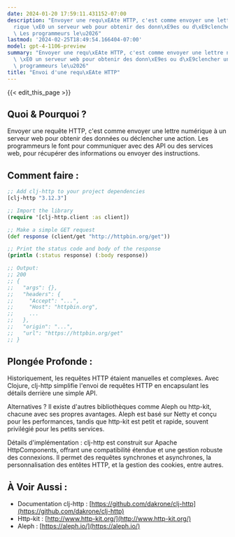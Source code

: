 ```yaml
---
date: 2024-01-20 17:59:11.431152-07:00
description: "Envoyer une requ\xEAte HTTP, c'est comme envoyer une lettre num\xE9\
  rique \xE0 un serveur web pour obtenir des donn\xE9es ou d\xE9clencher une action.\
  \ Les programmeurs le\u2026"
lastmod: '2024-02-25T18:49:54.166404-07:00'
model: gpt-4-1106-preview
summary: "Envoyer une requ\xEAte HTTP, c'est comme envoyer une lettre num\xE9rique\
  \ \xE0 un serveur web pour obtenir des donn\xE9es ou d\xE9clencher une action. Les\
  \ programmeurs le\u2026"
title: "Envoi d'une requ\xEAte HTTP"
---
```


{{< edit_this_page >}}

## Quoi & Pourquoi ?
Envoyer une requête HTTP, c'est comme envoyer une lettre numérique à un serveur web pour obtenir des données ou déclencher une action. Les programmeurs le font pour communiquer avec des API ou des services web, pour récupérer des informations ou envoyer des instructions.

## Comment faire :
```Clojure
;; Add clj-http to your project dependencies
[clj-http "3.12.3"]

;; Import the library
(require '[clj-http.client :as client])

;; Make a simple GET request
(def response (client/get "http://httpbin.org/get"))

;; Print the status code and body of the response
(println (:status response) (:body response))

;; Output:
;; 200
;; {
;;   "args": {}, 
;;   "headers": {
;;     "Accept": "...", 
;;     "Host": "httpbin.org",
;;     ...
;;   }, 
;;   "origin": "...", 
;;   "url": "https://httpbin.org/get"
;; }
```

## Plongée Profonde :
Historiquement, les requêtes HTTP étaient manuelles et complexes. Avec Clojure, clj-http simplifie l'envoi de requêtes HTTP en encapsulant les détails derrière une simple API. 

Alternatives ? Il existe d'autres bibliothèques comme Aleph ou http-kit, chacune avec ses propres avantages. Aleph est basé sur Netty et conçu pour les performances, tandis que http-kit est petit et rapide, souvent privilégié pour les petits services.

Détails d'implémentation : clj-http est construit sur Apache HttpComponents, offrant une compatibilité étendue et une gestion robuste des connexions. Il permet des requêtes synchrones et asynchrones, la personnalisation des entêtes HTTP, et la gestion des cookies, entre autres.

## À Voir Aussi :
- Documentation clj-http : [https://github.com/dakrone/clj-http](https://github.com/dakrone/clj-http)
- Http-kit : [http://www.http-kit.org/](http://www.http-kit.org/)
- Aleph : [https://aleph.io/](https://aleph.io/)
